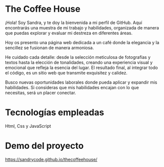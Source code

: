 # The Coffee House

¡Hola! Soy Sandra, y te doy la bienvenida a mi perfil de GitHub. Aquí encontrarás una muestra de mi trabajo y habilidades, organizada de manera que puedas explorar y evaluar mi destreza en diferentes áreas.

Hoy os presento una página web dedicada a un café donde la elegancia y la sencillez se fusionan de manera armoniosa. 

He cuidado cada detalle: desde la selección meticulosa de fotografías y textos hasta la elección de tonalidades, creando una experiencia visual y emocional que refleja la esencia del lugar. El resultado final, al integrar todo el código, es un sitio web que transmite exquisitez y calidez.

Busco nuevas oportunidades laborales donde pueda aplicar y expandir mis habilidades. Si consideras que mis habilidades encajan con lo que necesitas, será un placer conectar.

# Tecnologías empleadas
Html, Css y JavaScript

# Demo del proyecto
https://sandrycode.github.io/thecoffeehouse/


